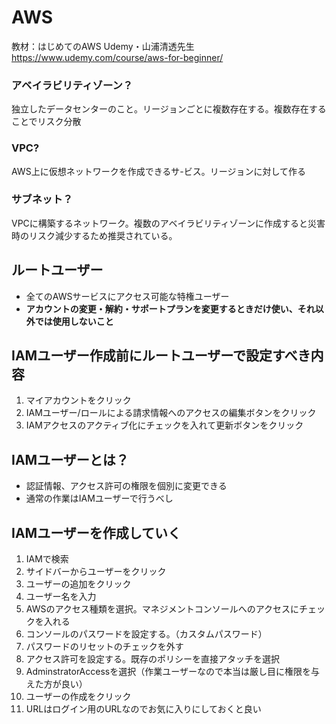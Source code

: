 # AWS
教材：はじめてのAWS Udemy・山浦清透先生
https://www.udemy.com/course/aws-for-beginner/
### アベイラビリティゾーン？
独立したデータセンターのこと。リージョンごとに複数存在する。複数存在することでリスク分散
### VPC?
AWS上に仮想ネットワークを作成できるサ-ビス。リージョンに対して作る
### サブネット？
VPCに構築するネットワーク。複数のアベイラビリティゾーンに作成すると災害時のリスク減少するため推奨されている。
## ルートユーザー
* 全てのAWSサービスにアクセス可能な特権ユーザー
* <strong>アカウントの変更・解約・サポートプランを変更するときだけ使い、それ以外では使用しないこと</strong> 
## IAMユーザー作成前にルートユーザーで設定すべき内容
1. マイアカウントをクリック
2. IAMユーザー/ロールによる請求情報へのアクセスの編集ボタンをクリック
3. IAMアクセスのアクティブ化にチェックを入れて更新ボタンをクリック
## IAMユーザーとは？
* 認証情報、アクセス許可の権限を個別に変更できる
* 通常の作業はIAMユーザーで行うべし
## IAMユーザーを作成していく
1. IAMで検索
2. サイドバーからユーザーをクリック
3. ユーザーの追加をクリック
4. ユーザー名を入力
5. AWSのアクセス種類を選択。マネジメントコンソールへのアクセスにチェックを入れる
6. コンソールのパスワードを設定する。（カスタムパスワード）
7. パスワードのリセットのチェックを外す
8. アクセス許可を設定する。既存のポリシーを直接アタッチを選択
9. AdminstratorAccessを選択（作業ユーザーなので本当は厳し目に権限を与えた方が良い）
10. ユーザーの作成をクリック
11. URLはログイン用のURLなのでお気に入りにしておくと良い
